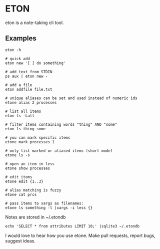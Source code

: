 # ETON

eton is a note-taking cli tool.

## Examples

    eton -h

    # quick add
    eton new '[ ] do something'

    # add text from STDIN
    ps aux | eton new -

    # add a file
    eton addfile file.txt

    # unique aliases can be set and used instead of numeric ids
    etone alias 2 processes

    # list all items
    eton ls -Lall

    # filter items containing words "thing" AND "some"
    eton ls thing some

    # you can mark specific items
    etone mark processes 1

    # only list marked or aliased items (short mode)
    etone ls -s

    # open an item in less
    etone show processes

    # edit items
    etone edit {1..3}

    # alias matching is fuzzy
    etone cat prcs

    # pass items to xargs as filenames:
    etone ls something -l |xargs -i less {}

Notes are stored in ~/.etondb

    echo 'SELECT * from attributes LIMIT 10;' |sqlite3 ~/.etondb

I would love to hear how you use etone. Make pull requests, report bugs, suggest ideas.
